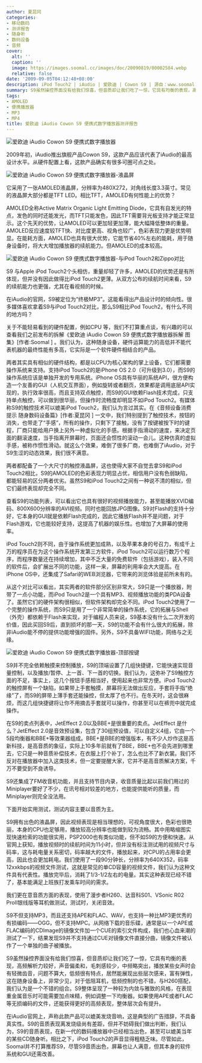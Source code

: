 ```yaml
---
author: 夏昆冈
categories:
- 移动数码
- 测评报告
- 随身听
- 数码设备
- 音频
cover:
  alt: ''
  caption: ''
  image: https://images.soomal.cc/images/doc/20090819/00002584.webp
  relative: false
date: '2009-09-05T04:12:48+08:00'
description: iPod Touch2 | iAudio | 爱欧迪 | Cowon S9 | 源自：www.soomal.com | 版权：原创 |  平均/总评分：08.86/186
summary: S9虽然操控界面没有给我们惊喜，但音质却让我们吃了一惊，它具有均衡的表现，高频解析力较好，声音偏柔和，毛刺感较少，中频略突出，播放某些女声时会有轻微齿音，问题不算大，低频很有特点，居然能展现出些层次感来，富有弹性，这在随身设备上，非常少见
tags:
- AMOLED
- 便携播放器
- MP3
- MP4
title: 爱欧迪 iAudio Cowon S9 便携式数字播放器测评报告
---
```


![爱欧迪 iAudio Cowon S9 便携式数字播放器](https://images.soomal.cc/images/doc/20090819/00002584.webp)



2009年初，iAudio推出旗舰产品Cowon S9，这款产品应该代表了iAudio的最高设计水平。从硬件配置上看，这款产品确实有很多可圈可点之处。



![爱欧迪 iAudio Cowon S9 便携式数字播放器-液晶屏](https://images.soomal.cc/images/doc/20090819/00002592.webp)



它采用了一张AMOLED液晶屏，分辨率为480X272，对角线长度3.3英寸。常见的液晶屏大部分都是TFT LED。相比TFT，AMOLED有何性能上的优势？



AMOLED全称Active Matrix Organic Light Emitting Diode，它具有自发光的特点，发色的同时还能发光，而TFT只能发色，因此TFT需要背光板支持才能正常显示。这个先天的优势，让AMOLED可以更加轻更加薄，能大幅降低整体的重量。AMOLED反应速度较TFT快、对比度更高、视角也较广，色彩表现力更是优势明显。在能耗方面，AMOLED也具有很大优势，它能节省40%左右的能耗，用于随身设备时，将大大增加播放器的续航能力。但AMOLED的成本较高。



![爱欧迪 iAudio Cowon S9 便携式数字播放器-与iPod Touch2和Zippo对比](https://images.soomal.cc/images/doc/20090819/00002585.webp)



S9 与Apple iPod Touch2个头相仿，重量却轻了许多，AMOLED的优势还是有所体现，但并没有因此做得比iPod Touch2更薄。从双方公布的续航时间来看，S9的续航能力也更强，尤其在看视频的时候。



在iAudio的官网，S9被定位为“终极MP3”。这能看得出产品设计时的倾向性。很多媒体喜欢拿着S9与iPod Touch2对比，那么S9相比iPod Touch2，有什么不同的地方吗？



关于不能轻易看到的硬件配置，例如CPU 等，我们不打算重点谈，有兴趣的可以查看我们之前发布的拆解《爱欧迪 iAudio Cowon S9 便携式数字播放器拆解 图集》[作者:Soomal ]
。我们认为，这种随身设备，硬件运算能力的高低并不能代表机器的最终性能有多高，它实际是一个软件硬件相结合的产品。



两者其实具有相似的硬件结构，都是以CPU为核心架构的掌上设备，它们都需要操作系统来支持。支持iPod Touch2的是iPhone OS 2.0（可升级到3.0），而S9的操作系统应该是单独开发的专用系统。iPhone OS具有华丽的系统API，很方便构造一个友善的GUI（人机交互界面），例如旋转或者翻页，效果都是调用底层API实现的，执行效率很高，而且支持双点触控，而S9的GUI依赖Flash技术完成，只支持单点触控，可以做到很华丽，但操作时流畅度却明显不如iPod Touch2。有媒体称S9的触控技术可以媲美iPod Touch2，我们认为言过其实。在《音频设备消费提示  随身数码设备篇》[作者:夏昆冈 ]
一文中，我们特别提到了触控技术，按钮的消失，也带走了“手感”，所有的操作，只剩下了接触，没有了按键被按下时的键程，厂商只能给用户换上另外一种虚拟化的手感。根据手指滑动的速度，来决定页面的翻滚速度，当手指离开屏幕时，页面还会惯性的滚动一会儿。这种仿真的虚拟手感，被称作惯性滑动。就这么个效果，难倒了很多厂商，也难倒了iAudio，对于S9生涩的动态效果，我们很不满意。



两者都配备了一个大尺寸的触控液晶屏，这也使得大家不自觉去拿S9和iPod Touch2相比，S9的AMOLED的色彩表现力明显占优，相信用户没有色弱缺陷，都能轻易的区分两者优劣。虽然S9和iPod Touch2之间有一种说不清的相似，但它们最终表现却完全不同。



查看S9的功能列表，可以看出它也具有很好的视频播放能力，甚至能播放XVID编码、800X600分辨率的AVI视频。同时也能回放JPG图像。S9对Flash的支持十分好，它本身的GUI就是依赖Flash完成的，因此它播放Flash并不是问题，对于Flash游戏，它也能较好支持，这提高了机器的娱乐性。也增加了大屏幕的使用率。



iPod Touch2则不同，由于操作系统更加成熟，以及苹果本身的号召力，有成千上万的程序员在为这个操作系统开发第三方软件，iPod Touch2可以运行数万个程序，而程序数量还在持续增加，其中不乏大量的免费软件（包括游戏），装入不同的软件后，会扩展出不同的功能，这样一来，屏幕的利用率会大大提高。在iPhone OS中，还集成了Safari的WEB浏览器，它带来的浏览体验是前所未有的。



从这个对比可以看出，其实两者的软件部分区别非常大，S9只是一个播放器，附带了一点小功能，而iPod Touch2是一个具有MP3、视频播放功能的类PDA设备了。虽然它们的硬件架构很相似，但软件架构却完全不同。iPod Touch2使用了一个完整的操作系统，而S9只是用了一个非常简单的操作系统，它的拓展与Shell（外壳）都依赖于Flash来实现，对于编程人员来说，S9基本没有什么二次开发的价值，因此买回S9后，直到损坏的那一天，S9的功能不会有什么很大的拓展，除非iAudio能不停的提供功能增强的固件。另外，S9不具备WIFI功能，网络与之无缘。



![爱欧迪 iAudio Cowon S9 便携式数字播放器-顶部按键](https://images.soomal.cc/images/doc/20090819/00002589.webp)



S9并不完全依赖触摸来控制播放，S9的顶端设置了几组快捷键，它能快速实现音量控制，以及播放/暂停、上一首、下一首的切换。我们认为，这弥补了S9触控方面的不足，事实上，这几个按钮手感相当好，使用起来也非常方便。iPod Touch2的触控屏有一个缺陷，如果带上手套触摸，屏幕将无法做出反应，手套将手指“绝缘”了，而S9的屏带上薄手套还能操控，但太厚了也不行。在冬天时，这会很麻烦，而这几组快捷键将让你不用摘去手套就可以操作，你甚至可以在裤兜中就完成操作。



在S9的卖点列表中，JetEffect 2.0以及BBE+是很重要的卖点。JetEffect 是什么？JetEffect 2.0是音效预设集，包含了30组预设值，可以自定义4组，它由一个5段均衡器和BBE+等效果器组成。BBE+是BBE的增强版本，有不少人炒作这是高新科技，是高音质的象征，实际上10多年前就有了BBE，BBE+也不会先进到哪里去，它只是一种音质补偿技术，在衣服上打个补丁，怎么也比不了新衣裳。我们不反对在播放器中加入这类技术，但一定要提醒大家，它并不是高音质解决方案，千万不要受到不良诱导。



S9还集成了FM收音机功能，并且支持节目内录，收音质量比起以前我们用过的Miniplayer要好了不少，在讯号相对较差的地方，也能提供能听的质量，而Miniplayer则完全没法用。



下面开始实用测试，测试内容主要以音质为主。



S9拥有出色的液晶屏，因此视频表现是相当理想的，可视角度很大，色彩也很艳丽，本身的CPU也足够用，播放较高分辨率也能做到较为流畅。其中用略缩图实现快速检索的功能很实用，PSP2000也有类似功能，但不如S9的方便和快速。从官网上获知，播放视频时的续航时间为11小时，但并没有标注测试用的视频尺寸与码率，这与耗电量关系密切，码率越大的文件，播放起来，对CPU的占用率会更高，因此也会更加耗电。我们使用了一段90分钟长，分辨率为640X352，码率12xxkbps的视频文件测试，这就是常见的单CD容量的视频文件，我们认为这种文件具有代表性。播放完毕后，消耗了1/3-1/2左右的电量。其实这种表现已经不错了，基本能满足上班族打发乘车时间的需求。



我们更在意音质方面的表现，使用了漫步者H260、达音科S01、VSonic R02 ProII银线版等耳机做测试，测试时，关闭音效。



S9不但支持MP3，而且还支持APE和FLAC、WAV，也支持一种比MP3更优秀的有损编码――OGG，但不支持MPC。从网络下载的音乐碟，通常是以一个APE或FLAC编码的CDImage的镜像文件加一个CUE的索引文件构成，我们也心血来潮的测试了一下，结果发现S9并不支持通过CUE对镜像文件直接分曲，镜像文件被认作了一个单独的曲子被播放。



S9虽然操控界面没有给我们惊喜，但音质却让我们吃了一惊，它具有均衡的表现，高频解析力较好，声音偏柔和，毛刺感较少，中频略突出，播放某些女声时会有轻微齿音，问题不算大，低频很有特点，居然能展现出些层次感来，富有弹性，这在随身设备上，非常少见，对于低阻耳机，低频控制的也不错，与H260搭配，我们认为是一个不错的组合。S9整体呈现了一种较为内敛与雅致的风格，在表现重金属音乐时可能需要加点味精，例如调整一下均衡器。如果使用APE或者FLAC等无损编码的文件，还能获得更好的高频表现，整体层次会有提升。



在iAudio官网上，声称此款产品可以媲美发烧音响，这是典型的广告措辞，不具备真实性。S9的音质表现离发烧级尚有差距，但并不妨碍我们做出判断，我们认为，S9的音质表现，在新一代的数码播放器中已经相当出色，甚至可以媲美当年的某些CD随身听。相比之下，iPod Touch2的声音显得粗糙乏味。尽管如此，Soomal并不打算推荐S9，尽管S9音质出色，屏幕也让人满意，但其本身的软件系统和GUI还需改善。